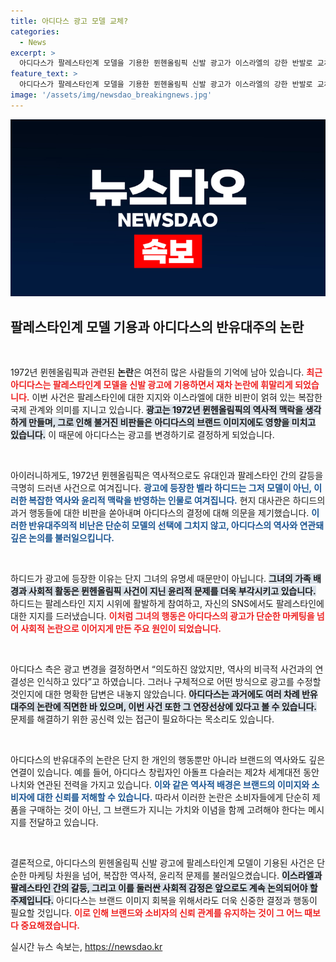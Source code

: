 ```yaml
---
title: 아디다스 광고 모델 교체?
categories:
  - News
excerpt: >
  아디다스가 팔레스타인계 모델을 기용한 뮌헨올림픽 신발 광고가 이스라엘의 강한 반발로 교체됩니다. 과거 여러 차례 논란에 휘말려온 아디다스, 이번엔 어떤 후폭풍을 맞게 될까요?
feature_text: >
  아디다스가 팔레스타인계 모델을 기용한 뮌헨올림픽 신발 광고가 이스라엘의 강한 반발로 교체됩니다. 과거 여러 차례 논란에 휘말려온 아디다스, 이번엔 어떤 후폭풍을 맞게 될까요?
image: '/assets/img/newsdao_breakingnews.jpg'
---
```


<p><img src="/assets/img/newsdao_breakingnews.jpg" alt="ontimetimes 속보" /></p>

<h2 data-ke-size="size26">팔레스타인계 모델 기용과 아디다스의 반유대주의 논란</h2>

<p data-ke-size="size16">&nbsp;</p>

<p>1972년 뮌헨올림픽과 관련된 <strong>논란</strong>은 여전히 많은 사람들의 기억에 남아 있습니다. <b><span style="color: #ee2323;">최근 아디다스는 팔레스타인계 모델을 신발 광고에 기용하면서 재차 논란에 휘말리게 되었습니다.</span></b> 이번 사건은 팔레스타인에 대한 지지와 이스라엘에 대한 비판이 얽혀 있는 복잡한 국제 관계와 의미를 지니고 있습니다. <b><span style="background-color: #21538527;">광고는 1972년 뮌헨올림픽의 역사적 맥락을 생각하게 만들며, 그로 인해 불거진 비판들은 아디다스의 브랜드 이미지에도 영향을 미치고 있습니다.</span></b> 이 때문에 아디다스는 광고를 변경하기로 결정하게 되었습니다.</p>

<p data-ke-size="size16">&nbsp;</p>

<p>아이러니하게도, 1972년 뮌헨올림픽은 역사적으로도 유대인과 팔레스타인 간의 갈등을 극명히 드러낸 사건으로 여겨집니다. <b><span style="color: #1a5490;">광고에 등장한 벨라 하디드는 그저 모델이 아닌, 이러한 복잡한 역사와 윤리적 맥락을 반영하는 인물로 여겨집니다.</span></b> 현지 대사관은 하디드의 과거 행동들에 대한 비판을 쏟아내며 아디다스의 결정에 대해 의문을 제기했습니다. <b><span style="color: #1a5490;">이러한 반유대주의적 비난은 단순히 모델의 선택에 그치지 않고, 아디다스의 역사와 연관돼 깊은 논의를 불러일으킵니다.</span></b></p>

<p data-ke-size="size16">&nbsp;</p>

<p>하디드가 광고에 등장한 이유는 단지 그녀의 유명세 때문만이 아닙니다. <b><span style="background-color: #21538527;">그녀의 가족 배경과 사회적 활동은 뮌헨올림픽 사건이 지닌 윤리적 문제를 더욱 부각시키고 있습니다.</span></b> 하디드는 팔레스타인 지지 시위에 활발하게 참여하고, 자신의 SNS에서도 팔레스타인에 대한 지지를 드러냈습니다. <b><span style="color: #ee2323;">이처럼 그녀의 행동은 아디다스의 광고가 단순한 마케팅을 넘어 사회적 논란으로 이어지게 만든 주요 원인이 되었습니다.</span></b> </p>

<p data-ke-size="size16">&nbsp;</p>

<p>아디다스 측은 광고 변경을 결정하면서 “의도하진 않았지만, 역사의 비극적 사건과의 연결성은 인식하고 있다”고 하였습니다. 그러나 구체적으로 어떤 방식으로 광고를 수정할 것인지에 대한 명확한 답변은 내놓지 않았습니다. <b><span style="background-color: #21538527;">아디다스는 과거에도 여러 차례 반유대주의 논란에 직면한 바 있으며, 이번 사건 또한 그 연장선상에 있다고 볼 수 있습니다.</span></b> 문제를 해결하기 위한 공신력 있는 접근이 필요하다는 목소리도 있습니다.</p>

<p data-ke-size="size16">&nbsp;</p>

<p>아디다스의 반유대주의 논란은 단지 한 개인의 행동뿐만 아니라 브랜드의 역사와도 깊은 연결이 있습니다. 예를 들어, 아디다스 창립자인 아돌프 다슬러는 제2차 세계대전 동안 나치와 연관된 전력을 가지고 있습니다. <b><span style="color: #1a5490;">이와 같은 역사적 배경은 브랜드의 이미지와 소비자에 대한 신뢰를 저해할 수 있습니다.</span></b> 따라서 이러한 논란은 소비자들에게 단순히 제품을 구매하는 것이 아닌, 그 브랜드가 지니는 가치와 이념을 함께 고려해야 한다는 메시지를 전달하고 있습니다.</p>

<p data-ke-size="size16">&nbsp;</p>

<p>결론적으로, 아디다스의 뮌헨올림픽 신발 광고에 팔레스타인계 모델이 기용된 사건은 단순한 마케팅 차원을 넘어, 복잡한 역사적, 윤리적 문제를 불러일으켰습니다. <b><span style="background-color: #21538527;">이스라엘과 팔레스타인 간의 갈등, 그리고 이를 둘러싼 사회적 감정은 앞으로도 계속 논의되어야 할 주제입니다.</span></b> 아디다스는 브랜드 이미지 회복을 위해서라도 더욱 신중한 결정과 행동이 필요할 것입니다. <b><span style="color: #ee2323;">이로 인해 브랜드와 소비자의 신뢰 관계를 유지하는 것이 그 어느 때보다 중요해졌습니다.</span></b></p>
실시간 뉴스 속보는, <a href="https://newsdao.kr" rel="dofollow">https://newsdao.kr</a>


